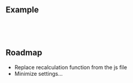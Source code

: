 ## Example

<pre><code>
						<calculator settings='{
							"items": [
								{
									"field": {
										"type": "number",
										"model": "count"
									}
								}, {
									"label": "Work speed",
									"field": {
										"type": "range",
										"model": "speed",
										"attrs": {
											"min": "1",
											"max": "10"
										}
									}
								}, {
									"field": {
										"type": "select",
										"model": "cms",
										"options": {
											"Without CMS": "1",
											"NetCat": "2",
											"1C Bitrix": "3",
											"Wordpress": "4"
										}
									}
								}, {
									"label": "Responsive",
									"field": {
										"type": "checkbox",
										"model": "responsive"
									}
								}
							]
						}'>
						</calculator>
</code></pre>

## Roadmap

+ Replace recalculation function from the js file
+ Minimize settings...